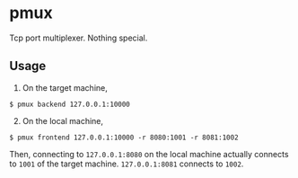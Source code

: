 # pmux

Tcp port multiplexer. Nothing special.

## Usage

1. On the target machine,

```
$ pmux backend 127.0.0.1:10000
```

2. On the local machine,

```
$ pmux frontend 127.0.0.1:10000 -r 8080:1001 -r 8081:1002
```

Then, connecting to `127.0.0.1:8080` on the local machine actually connects to `1001` of the target machine. `127.0.0.1:8081` connects to `1002`.
